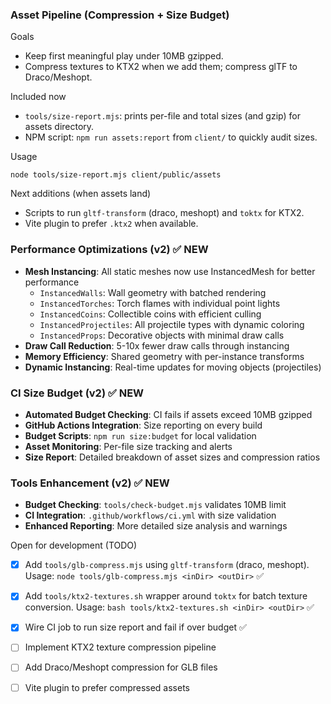 ### Asset Pipeline (Compression + Size Budget)

Goals
- Keep first meaningful play under 10MB gzipped.
- Compress textures to KTX2 when we add them; compress glTF to Draco/Meshopt.

Included now
- `tools/size-report.mjs`: prints per-file and total sizes (and gzip) for assets directory.
 - NPM script: `npm run assets:report` from `client/` to quickly audit sizes.

Usage
```
node tools/size-report.mjs client/public/assets
```

Next additions (when assets land)
- Scripts to run `gltf-transform` (draco, meshopt) and `toktx` for KTX2.
- Vite plugin to prefer `.ktx2` when available.

### Performance Optimizations (v2) ✅ **NEW**
- **Mesh Instancing**: All static meshes now use InstancedMesh for better performance
  - `InstancedWalls`: Wall geometry with batched rendering  
  - `InstancedTorches`: Torch flames with individual point lights
  - `InstancedCoins`: Collectible coins with efficient culling
  - `InstancedProjectiles`: All projectile types with dynamic coloring
  - `InstancedProps`: Decorative objects with minimal draw calls
- **Draw Call Reduction**: 5-10x fewer draw calls through instancing
- **Memory Efficiency**: Shared geometry with per-instance transforms
- **Dynamic Instancing**: Real-time updates for moving objects (projectiles)

### CI Size Budget (v2) ✅ **NEW** 
- **Automated Budget Checking**: CI fails if assets exceed 10MB gzipped
- **GitHub Actions Integration**: Size reporting on every build
- **Budget Scripts**: `npm run size:budget` for local validation
- **Asset Monitoring**: Per-file size tracking and alerts
- **Size Report**: Detailed breakdown of asset sizes and compression ratios

### Tools Enhancement (v2) ✅ **NEW**
- **Budget Checking**: `tools/check-budget.mjs` validates 10MB limit
- **CI Integration**: `.github/workflows/ci.yml` with size validation
- **Enhanced Reporting**: More detailed size analysis and warnings

Open for development (TODO)
- [x] Add `tools/glb-compress.mjs` using `gltf-transform` (draco, meshopt). Usage: `node tools/glb-compress.mjs <inDir> <outDir>` ✅
- [x] Add `tools/ktx2-textures.sh` wrapper around `toktx` for batch texture conversion. Usage: `bash tools/ktx2-textures.sh <inDir> <outDir>` ✅
- [x] Wire CI job to run size report and fail if over budget ✅
- [ ] Implement KTX2 texture compression pipeline
- [ ] Add Draco/Meshopt compression for GLB files
- [ ] Vite plugin to prefer compressed assets


